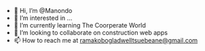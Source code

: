 - 👋 Hi, I’m @Manondo
- 👀 I’m interested in ...
- 🌱 I’m currently learning The Coorperate World
- 💞️ I’m looking to collaborate on construction web apps
- 📫 How to reach me at ramakobogladwelltsuebeane@gmail.com

<!---
Manondo/Manondo is a ✨ special ✨ repository because its `README.md` (this file) appears on your GitHub profile.
You can click the Preview link to take a look at your changes.
--->
